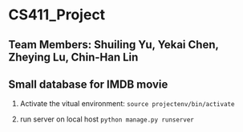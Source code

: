 # CS411_Project
## Team Members: Shuiling Yu, Yekai Chen, Zheying Lu, Chin-Han Lin

Small database for IMDB movie
---------

1. Activate the vitual environment:
`source projectenv/bin/activate`

2. run server on local host
`python manage.py runserver`